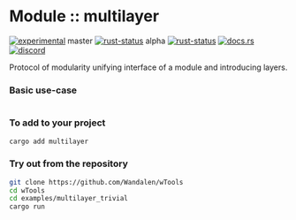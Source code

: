 <!-- {{# generate.module_header{} #}} -->

# Module :: multilayer
<!--{ generate.module_header.start() }-->
 [![experimental](https://raster.shields.io/static/v1?label=&message=experimental&color=orange)](https://github.com/emersion/stability-badges#experimental)  master [![rust-status](https://github.com/Wandalen/wTools/actions/workflows/module_multilayer_push.yml/badge.svg?branch=master)](https://github.com/Wandalen/wTools/actions/workflows/module_multilayer_push.yml?query=branch%3Amaster) alpha [![rust-status](https://github.com/Wandalen/wTools/actions/workflows/module_multilayer_push.yml/badge.svg?branch=alpha)](https://github.com/Wandalen/wTools/actions/workflows/module_multilayer_push.yml?query=branch%3Aalpha) [![docs.rs](https://img.shields.io/docsrs/multilayer?color=e3e8f0&logo=docs.rs)](https://docs.rs/multilayer) [![discord](https://img.shields.io/discord/872391416519737405?color=eee&logo=discord&logoColor=eee&label=ask)](https://discord.gg/m3YfbXpUUY)
<!--{ generate.module_header.end }-->

Protocol of modularity unifying interface of a module and introducing layers.

### Basic use-case

```ignore
```
<!-- xxx : rewrite -->

### To add to your project

```sh
cargo add multilayer
```

### Try out from the repository

```sh
git clone https://github.com/Wandalen/wTools
cd wTools
cd examples/multilayer_trivial
cargo run
```

